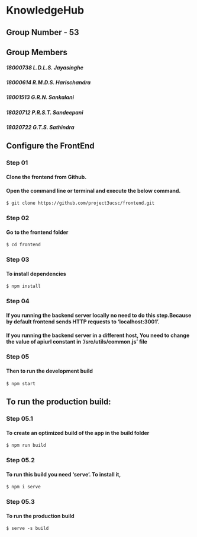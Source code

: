 # KnowledgeHub

 ## Group Number - 53
 
 ## Group Members 
 
 #####   18000738      L.D.L.S. Jayasinghe
 #####   18000614      R.M.D.S. Harischandra
 #####   18001513      G.R.N. Sankalani
 #####   18020712      P.R.S.T. Sandeepani
 #####   18020722      G.T.S. Sathindra


## Configure the FrontEnd

 ### Step 01
   #### Clone the frontend from Github.
   #### Open the command line or terminal and execute the below command.
    $ git clone https://github.com/project3ucsc/frontend.git 

 ### Step 02
   #### Go to the frontend folder
    $ cd frontend
    
### Step 03
  #### To install dependencies 
    $ npm install
    
### Step 04
  #### If you running the backend server locally no need to do this step.Because by default frontend sends HTTP requests to ‘localhost:3001’.

  #### If you running the backend server in a different host, You need to change the value of apiurl constant in ‘/src/utils/common.js’ file

### Step 05
  #### Then to run the development build
    $ npm start
    
  ## To run the production build:

  ### Step 05.1
   #### To create an optimized build of the app in the build folder
    $ npm run build

### Step 05.2
  #### To run this build you need ‘serve’. To install it,
    $ npm i serve 

### Step 05.3
  #### To run the production build
    $ serve -s build








